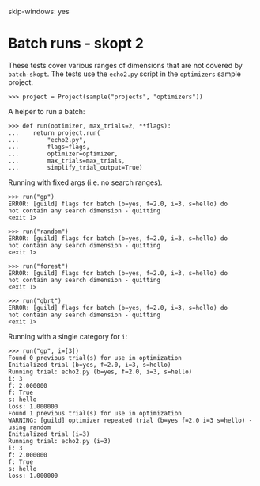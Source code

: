 skip-windows: yes

# Batch runs - skopt 2

These tests cover various ranges of dimensions that are not covered by
`batch-skopt`. The tests use the `echo2.py` script in the `optimizers`
sample project.

    >>> project = Project(sample("projects", "optimizers"))

A helper to run a batch:

    >>> def run(optimizer, max_trials=2, **flags):
    ...    return project.run(
    ...        "echo2.py",
    ...        flags=flags,
    ...        optimizer=optimizer,
    ...        max_trials=max_trials,
    ...        simplify_trial_output=True)

Running with fixed args (i.e. no search ranges).

    >>> run("gp")
    ERROR: [guild] flags for batch (b=yes, f=2.0, i=3, s=hello) do
    not contain any search dimension - quitting
    <exit 1>

    >>> run("random")
    ERROR: [guild] flags for batch (b=yes, f=2.0, i=3, s=hello) do
    not contain any search dimension - quitting
    <exit 1>

    >>> run("forest")
    ERROR: [guild] flags for batch (b=yes, f=2.0, i=3, s=hello) do
    not contain any search dimension - quitting
    <exit 1>

    >>> run("gbrt")
    ERROR: [guild] flags for batch (b=yes, f=2.0, i=3, s=hello) do
    not contain any search dimension - quitting
    <exit 1>

Running with a single category for `i`:

    >>> run("gp", i=[3])
    Found 0 previous trial(s) for use in optimization
    Initialized trial (b=yes, f=2.0, i=3, s=hello)
    Running trial: echo2.py (b=yes, f=2.0, i=3, s=hello)
    i: 3
    f: 2.000000
    f: True
    s: hello
    loss: 1.000000
    Found 1 previous trial(s) for use in optimization
    WARNING: [guild] optimizer repeated trial (b=yes f=2.0 i=3 s=hello) - using random
    Initialized trial (i=3)
    Running trial: echo2.py (i=3)
    i: 3
    f: 2.000000
    f: True
    s: hello
    loss: 1.000000
